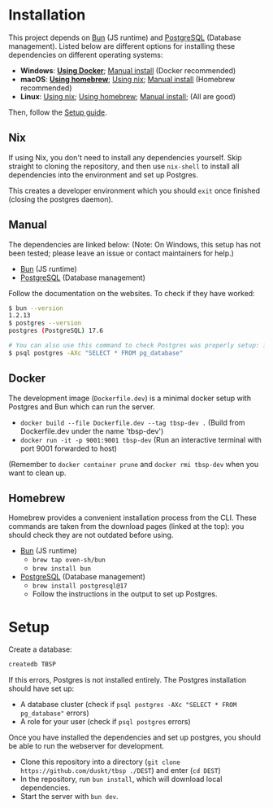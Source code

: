 # Installation

This project depends on [Bun](https://bun.com/get) (JS runtime) and [PostgreSQL](https://www.postgresql.org/download/) (Database management).
Listed below are different options for installing these dependencies on different operating systems:

- **Windows**: [**Using Docker**](##Docker); [Manual install](##Manual) (Docker recommended)
- **macOS**: [**Using homebrew**](##Homebrew); [Using nix](##Nix); [Manual install](##Manual) (Homebrew recommended)
- **Linux**: [Using nix](##Nix); [Using homebrew](##Homebrew); [Manual install](##Manual); (All are good) 

Then, follow the [Setup guide](#Setup).

## Nix
If using Nix, you don't need to install any dependencies yourself.
Skip straight to cloning the repository, and then use `nix-shell` to install all dependencies into the environment and set up Postgres.

This creates a developer environment which you should ``exit`` once finished (closing the postgres daemon).

## Manual

The dependencies are linked below:
(Note: On Windows, this setup has not been tested; please leave an issue or contact maintainers for help.)

- [Bun](https://bun.com/get) (JS runtime)
- [PostgreSQL](https://www.postgresql.org/download/) (Database management)

Follow the documentation on the websites. To check if they have worked:

```sh
$ bun --version
1.2.13
$ postgres --version
postgres (PostgreSQL) 17.6

# You can also use this command to check Postgres was properly setup: it should output a table with a few rows
$ psql postgres -AXc "SELECT * FROM pg_database"
```

## Docker

The development image (`Dockerfile.dev`) is a minimal docker setup with Postgres and Bun which can run the server.

- ``docker build --file Dockerfile.dev --tag tbsp-dev .`` (Build from Dockerfile.dev under the name 'tbsp-dev')
- ``docker run -it -p 9001:9001 tbsp-dev`` (Run an interactive terminal with port 9001 forwarded to host)

(Remember to `docker container prune` and `docker rmi tbsp-dev` when you want to clean up.

## Homebrew

Homebrew provides a convenient installation process from the CLI.
These commands are taken from the download pages (linked at the top): you should check they are not outdated before using.

- [Bun](https://bun.com/get) (JS runtime)
    - ``brew tap oven-sh/bun``
    - ``brew install bun``
- [PostgreSQL](https://www.postgresql.org/download/) (Database management)
    - ``brew install postgresql@17``
    - Follow the instructions in the output to set up Postgres.

# Setup

Create a database:
```sh
createdb TBSP
```

If this errors, Postgres is not installed entirely.
The Postgres installation should have set up:
- A database cluster (check if ``psql postgres -AXc "SELECT * FROM pg_database"`` errors)
- A role for your user (check if ``psql postgres`` errors)

Once you have installed the dependencies and set up postgres, you should be able to run the webserver for development.
- Clone this repository into a directory (``git clone https://github.com/duskt/tbsp ./DEST``) and enter (``cd DEST``)
- In the repository, run ``bun install``, which will download local dependencies.
- Start the server with ``bun dev``.

